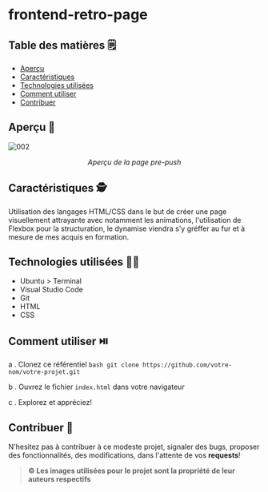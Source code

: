 # frontend-retro-page

## Table des matières 🗒️

- [Aperçu](#aperçu)
- [Caractéristiques](#caractéristiques)
- [Technologies utilisées](#technologies-utilisées)
- [Comment utiliser](#comment-utiliser)
- [Contribuer](#contribuer)

## Aperçu 👀

![002](https://github.com/kferrerux/frontend-retro-page/assets/77007630/bdd8dd62-19e2-4e60-8c84-cbc81f416df5)
*<p align=center>Aperçu de la page pre-push</p>*

## Caractéristiques 🕵️

Utilisation des langages HTML/CSS dans le but de créer une page visuellement attrayante avec notamment les animations, l'utilisation de Flexbox pour la structuration, le dynamise viendra
s'y gréffer au fur et à mesure de mes acquis en formation.

## Technologies utilisées 👨‍💻

- Ubuntu > Terminal 
- Visual Studio Code
- Git
- HTML
- CSS


## Comment utiliser ⏯️

a . Clonez ce référentiel
    ```bash
    git clone https://github.com/votre-nom/votre-projet.git
    ```

b . Ouvrez le fichier `index.html` dans votre navigateur

c . Explorez et appréciez!

## Contribuer 🤝

N'hesitez pas à contribuer à ce modeste projet, signaler des bugs, proposer des fonctionnalités, des modifications, dans l'attente de vos **requests**!

> **© Les images utilisées pour le projet sont la propriété de leur auteurs respectifs**
